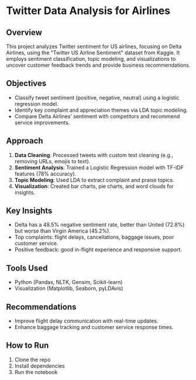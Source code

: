 # Twitter Data Analysis for Airlines

## Overview
This project analyzes Twitter sentiment for US airlines, focusing on Delta Airlines, using the "Twitter US Airline Sentiment" dataset from Kaggle. It employs sentiment classification, topic modeling, and visualizations to uncover customer feedback trends and provide business recommendations.

## Objectives
- Classify tweet sentiment (positive, negative, neutral) using a logistic regression model.
- Identify key complaint and appreciation themes via LDA topic modeling.
- Compare Delta Airlines’ sentiment with competitors and recommend service improvements.

## Approach
1. **Data Cleaning**: Processed tweets with custom text cleaning (e.g., removing URLs, emojis to text).
2. **Sentiment Analysis**: Trained a Logistic Regression model with TF-IDF features (78% accuracy).
3. **Topic Modeling**: Used LDA to extract complaint and praise topics.
4. **Visualization**: Created bar charts, pie charts, and word clouds for insights.

## Key Insights
- Delta has a 48.5% negative sentiment rate, better than United (72.8%) but worse than Virgin America (45.2%).
- Top complaints: flight delays, cancellations, baggage issues, poor customer service.
- Positive feedback: good in-flight experience and responsive support.

## Tools Used
- Python (Pandas, NLTK, Gensim, Scikit-learn)
- Visualization (Matplotlib, Seaborn, pyLDAvis)

## Recommendations
- Improve flight delay communication with real-time updates.
- Enhance baggage tracking and customer service response times.

## How to Run
1. Clone the repo
2. Install dependencies
3. Run the notebook
